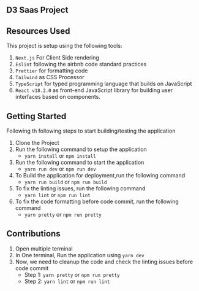 ## D3 Saas Project

## Resources Used

This project is setup using the following tools:

1. `Next.js` For Client Side rendering
2. `Eslint` following the airbnb code standard practices
3. `Prettier` for formatting code
4. `Tailwind` as CSS Processor
5. `TypeScript` for typed programming language that builds on JavaScript
6. `React v18.2.0` as front-end JavaScript library for building user interfaces based on components.

## Getting Started

Following th following steps to start building/testing the application

1. Clone the Project
2. Run the following command to setup the application
   - `yarn install` or `npm install`
3. Run the following command to start the application
   - `yarn run dev` or `npm run dev`
4. To Build the application for deployment,run the following command
   - `yarn run build` or `npm run build`
5. To fix the linting issues, run the following command
   - `yarn lint` or `npm run lint`
6. To fix the code formatting before code commit, run the following command
   - `yarn pretty` or `npm run pretty`

## Contributions

1. Open multiple terminal
2. In One terminal, Run the application using `yarn dev`
3. Now, we need to cleanup the code and check the linting issues before code commit
   - Step 1: `yarn pretty` or `npm run pretty`
   - Step 2: `yarn lint` or `npm run lint`
